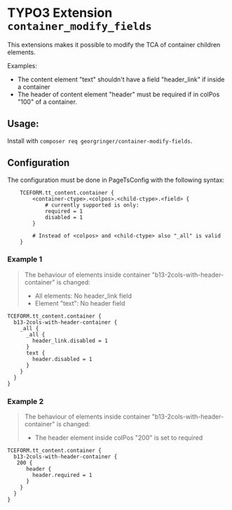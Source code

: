 # TYPO3 Extension `container_modify_fields`

This extensions makes it possible to modify the TCA of container children elements.

Examples:

- The content element "text" shouldn't have a field "header_link" if inside a container
- The header of content element "header" must be required if in colPos "100" of a container.

## Usage:

Install with `composer req georgringer/container-modify-fields`.

## Configuration

The configuration must be done in PageTsConfig with the following syntax:

```
    TCEFORM.tt_content.container {
        <container-ctype>.<colpos>.<child-ctype>.<field> {
            # currently supported is only:
            required = 1
            disabled = 1
        }

        # Instead of <colpos> and <child-ctype> also "_all" is valid
    }
```

### Example 1

> The behaviour of elements inside container "b13-2cols-with-header-container" is changed:
> - All elements: No header_link field
> - Element "text": No header field

```
TCEFORM.tt_content.container {
  b13-2cols-with-header-container {
    _all {
      _all {
        header_link.disabled = 1
      }
      text {
        header.disabled = 1
      }
    }
  }
}
```


### Example 2

> The behaviour of elements inside container "b13-2cols-with-header-container" is changed:
> - The header element inside colPos "200" is set to required

```
TCEFORM.tt_content.container {
  b13-2cols-with-header-container {
   200 {
      header {
        header.required = 1
      }
    }
  }
}

```
